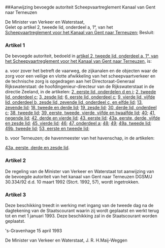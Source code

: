 <meta http-equiv='Content-Type' content='text/html; charset=utf-8' />

##Aanwijzing bevoegde autoriteit Scheepvaartreglement Kanaal van Gent naar Terneuzen

De Minister van Verkeer en Waterstaat,  
Gelet op artikel 2, tweede lid, onderdeel a, 1°, van het [Scheepvaartreglement voor het Kanaal van Gent naar Terneuzen](../../../../../../../../../../../AMvB/scheepvaartreglement/voor/het/kanaal/van/gent/naar/terneuzen/BWBR0005315/README.md);
Besluit:    

### Artikel  1  

De bevoegde autoriteit, bedoeld in [artikel 2, tweede lid, onderdeel a, 1°, van het Scheepvaartreglement voor het Kanaal van Gent naar Terneuzen](../../../../../../../../../../../AMvB/scheepvaartreglement/voor/het/kanaal/van/gent/naar/terneuzen/BWBR0005315/README.md), is: 

a. voor zover het betreft de vaarweg, de zijkanalen en de objecten waar de zorg voor een veilige en vlotte afwikkeling van het scheepvaartverkeer en de technische zorg is opgedragen aan het Directoraat-Generaal Rijkswaterstaat: de hoofdingenieur-directeur van de Rijkswaterstaat in de directie Zeeland, in de artikelen: [2, eerste lid, onderdelen d en i](../../../../../../../../../../../AMvB/scheepvaartreglement/voor/het/kanaal/van/gent/naar/terneuzen/BWBR0005315/README.md); [2, tweede lid, onderdeel c](../../../../../../../../../../../AMvB/scheepvaartreglement/voor/het/kanaal/van/gent/naar/terneuzen/BWBR0005315/README.md); [3, zesde lid](../../../../../../../../../../../AMvB/scheepvaartreglement/voor/het/kanaal/van/gent/naar/terneuzen/BWBR0005315/README.md); [6, eerste lid, onderdeel c](../../../../../../../../../../../AMvB/scheepvaartreglement/voor/het/kanaal/van/gent/naar/terneuzen/BWBR0005315/README.md); [9, vierde lid, vijfde lid, onderdeel b, zesde lid, zevende lid, onderdeel c, en elfde lid](../../../../../../../../../../../AMvB/scheepvaartreglement/voor/het/kanaal/van/gent/naar/terneuzen/BWBR0005315/README.md); [13, zevende lid](../../../../../../../../../../../AMvB/scheepvaartreglement/voor/het/kanaal/van/gent/naar/terneuzen/BWBR0005315/README.md); [18, tweede en derde lid](../../../../../../../../../../../AMvB/scheepvaartreglement/voor/het/kanaal/van/gent/naar/terneuzen/BWBR0005315/README.md); [19, zesde lid](../../../../../../../../../../../AMvB/scheepvaartreglement/voor/het/kanaal/van/gent/naar/terneuzen/BWBR0005315/README.md); [30, derde lid, onderdeel c](../../../../../../../../../../../AMvB/scheepvaartreglement/voor/het/kanaal/van/gent/naar/terneuzen/BWBR0005315/README.md); [38, tweede lid](../../../../../../../../../../../AMvB/scheepvaartreglement/voor/het/kanaal/van/gent/naar/terneuzen/BWBR0005315/README.md); [39, eerste, tweede, vierde, vijfde en twaalfde lid](../../../../../../../../../../../AMvB/scheepvaartreglement/voor/het/kanaal/van/gent/naar/terneuzen/BWBR0005315/README.md); [40](../../../../../../../../../../../AMvB/scheepvaartreglement/voor/het/kanaal/van/gent/naar/terneuzen/BWBR0005315/README.md); [41, negende lid](../../../../../../../../../../../AMvB/scheepvaartreglement/voor/het/kanaal/van/gent/naar/terneuzen/BWBR0005315/README.md); [42, derde en vierde lid](../../../../../../../../../../../AMvB/scheepvaartreglement/voor/het/kanaal/van/gent/naar/terneuzen/BWBR0005315/README.md); [43, eerste lid](../../../../../../../../../../../AMvB/scheepvaartreglement/voor/het/kanaal/van/gent/naar/terneuzen/BWBR0005315/README.md); [43a, eerste, derde, vijfde en zesde lid](../../../../../../../../../../../AMvB/scheepvaartreglement/voor/het/kanaal/van/gent/naar/terneuzen/BWBR0005315/README.md); [45, vierde lid](../../../../../../../../../../../AMvB/scheepvaartreglement/voor/het/kanaal/van/gent/naar/terneuzen/BWBR0005315/README.md); [46](../../../../../../../../../../../AMvB/scheepvaartreglement/voor/het/kanaal/van/gent/naar/terneuzen/BWBR0005315/README.md); [47, onderdeel a](../../../../../../../../../../../AMvB/scheepvaartreglement/voor/het/kanaal/van/gent/naar/terneuzen/BWBR0005315/README.md); [48](../../../../../../../../../../../AMvB/scheepvaartreglement/voor/het/kanaal/van/gent/naar/terneuzen/BWBR0005315/README.md); [49](../../../../../../../../../../../AMvB/scheepvaartreglement/voor/het/kanaal/van/gent/naar/terneuzen/BWBR0005315/README.md); [49a, tweede lid](../../../../../../../../../../../AMvB/scheepvaartreglement/voor/het/kanaal/van/gent/naar/terneuzen/BWBR0005315/README.md); [49b, tweede lid](../../../../../../../../../../../AMvB/scheepvaartreglement/voor/het/kanaal/van/gent/naar/terneuzen/BWBR0005315/README.md); [53, eerste en tweede lid](../../../../../../../../../../../AMvB/scheepvaartreglement/voor/het/kanaal/van/gent/naar/terneuzen/BWBR0005315/README.md);  

b. voor Terneuzen; de havenmeester van het havenschap, in de artikelen: 

[43a, eerste, derde en zesde lid](../../../../../../../../../../../AMvB/scheepvaartreglement/voor/het/kanaal/van/gent/naar/terneuzen/BWBR0005315/README.md).      

### Artikel  2  

De regeling van de Minister van Verkeer en Waterstaat tot aanwijzing van de bevoegde autoriteit van het kanaal van Gent naar Terneuzen DGSM/J 30.334/92 d.d. 10 maart 1992 (Stcrt. 1992, 57), wordt ingetrokken.  

### Artikel  3  

Deze beschikking treedt in werking met ingang van de tweede dag na de dagtekening van de Staatscourant waarin zij wordt geplaatst en werkt terug tot en met 1 januari 1993. Deze beschikking zal in de Staatscourant worden geplaatst.  

's-Gravenhage 
15 april 1993    

De 
Minister van Verkeer en Waterstaat, 
J. R. H.Maij-Weggen    
